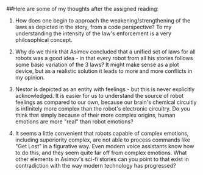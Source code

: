 ##Here are some of my thoughts after the assigned reading:

1. How does one begin to approach the weakening/strengthening of the laws as depicted in the story, from a code perspective? To my understanding the intensity of the law's enforcement is a very philosophical concept.

2. Why do we think that Asimov concluded that a unified set of laws for all robots was a good idea - in that every robot from all his stories follows some basic variation of the 3 laws? It might make sense as a plot device, but as a realistic solution it leads to more and more conflicts in my opinion.

3. Nestor is depicted as an entity with feelings - but this is never explicitly acknowledged. It is easier for us to understand the source of robot feelings as compared to our own, because our brain's chemical circuitly is infinitely more complex than the robot's electronic circuitry. Do you think that simply because of their more complex origins, human emotions are more "real" than robot emotions?

4. It seems a little convenient that robots capable of complex emotions, including superiority complex, are not able to process commands like "Get Lost" in a figurative way. Even modern voice assistants know how to do this, and they seem quite far off from complex emotions. What other elements in Asimov's sci-fi stories can you point to that exist in contradiction with the way modern technology has progressed?





